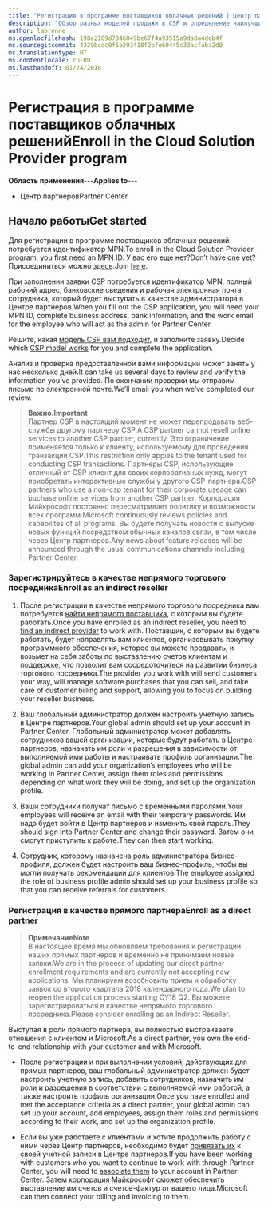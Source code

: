 ```yaml
---
title: "Регистрация в программе поставщиков облачных решений | Центр партнеров"
description: "Обзор разных моделей продажи в CSP и определение наилучшим образом подходящей для вашего бизнеса"
author: labrenne
ms.openlocfilehash: 198e2189d7346849be67f4a93515a9da8a4deb4f
ms.sourcegitcommit: 4329bcdc9f5e293418f2bfe60445c33acfaba2d0
ms.translationtype: HT
ms.contentlocale: ru-RU
ms.lasthandoff: 01/24/2018
---
```

# <a name="enroll-in-the-cloud-solution-provider-program"></a><span data-ttu-id="5442e-103">Регистрация в программе поставщиков облачных решений</span><span class="sxs-lookup"><span data-stu-id="5442e-103">Enroll in the Cloud Solution Provider program</span></span>

<span data-ttu-id="5442e-104">**Область применения**---</span><span class="sxs-lookup"><span data-stu-id="5442e-104">**Applies to**---</span></span>

-  <span data-ttu-id="5442e-105">Центр партнеров</span><span class="sxs-lookup"><span data-stu-id="5442e-105">Partner Center</span></span>


## <a name="get-started"></a><span data-ttu-id="5442e-106">Начало работы</span><span class="sxs-lookup"><span data-stu-id="5442e-106">Get started</span></span>

<span data-ttu-id="5442e-107">Для регистрации в программе поставщиков облачных решений потребуется идентификатор MPN.</span><span class="sxs-lookup"><span data-stu-id="5442e-107">To enroll in the Cloud Solution Provider program, you first need an MPN ID.</span></span> <span data-ttu-id="5442e-108">У вас его еще нет?</span><span class="sxs-lookup"><span data-stu-id="5442e-108">Don’t have one yet?</span></span> <span data-ttu-id="5442e-109">Присоединиться можно [здесь](https://epe.mspartner.microsoft.com/EPE/portal/en-US?partnerid=).</span><span class="sxs-lookup"><span data-stu-id="5442e-109">Join [here](https://epe.mspartner.microsoft.com/EPE/portal/en-US?partnerid=).</span></span>

<span data-ttu-id="5442e-110">При заполнении заявки CSP потребуется идентификатор MPN, полный рабочий адрес, банковские сведения и рабочая электронная почта сотрудника, который будет выступать в качестве администратора в Центре партнеров.</span><span class="sxs-lookup"><span data-stu-id="5442e-110">When you fill out the CSP application, you will need your MPN ID, complete business address, bank information, and the work email for the employee who will act as the admin for Partner Center.</span></span>

<span data-ttu-id="5442e-111">Решите, какая [модель CSP вам подходит](http://partner-l1.microsoft.com/cloud-solution-provider-direct-or-indirect.html?ocid=cx-pcprograms-cspprogram-tellusmorebusiness), и заполните заявку.</span><span class="sxs-lookup"><span data-stu-id="5442e-111">Decide which [CSP model works](http://partner-l1.microsoft.com/cloud-solution-provider-direct-or-indirect.html?ocid=cx-pcprograms-cspprogram-tellusmorebusiness) for you and complete the application.</span></span> 

<span data-ttu-id="5442e-112">Анализ и проверка предоставленной вами информации может занять у нас несколько дней.</span><span class="sxs-lookup"><span data-stu-id="5442e-112">It can take us several days to review and verify the information you’ve provided.</span></span> <span data-ttu-id="5442e-113">По окончании проверки мы отправим письмо по электронной почте.</span><span class="sxs-lookup"><span data-stu-id="5442e-113">We’ll email you when we’ve completed our review.</span></span>

>**<span data-ttu-id="5442e-114">Важно.</span><span class="sxs-lookup"><span data-stu-id="5442e-114">Important</span></span>**<br> <span data-ttu-id="5442e-115">Партнер CSP в настоящий момент не может перепродавать веб-службы другому партнеру CSP.</span><span class="sxs-lookup"><span data-stu-id="5442e-115">A CSP partner cannot resell online services to another CSP partner, currently.</span></span> <span data-ttu-id="5442e-116">Это ограничение применяется только к клиенту, используемому для проведения транзакций CSP.</span><span class="sxs-lookup"><span data-stu-id="5442e-116">This restriction only appies to the tenant used for conducting CSP transactions.</span></span> <span data-ttu-id="5442e-117">Партнеры CSP, использующие отличный от CSP клиент для своих корпоративных нужд, могут приобретать интерактивные службы у другого CSP-партнера.</span><span class="sxs-lookup"><span data-stu-id="5442e-117">CSP partners who use a non-csp tenant for their corporate useage can puchase online services from another CSP partner.</span></span> <span data-ttu-id="5442e-118">Корпорация Майкрософт постоянно пересматривает политику и возможности всех программ.</span><span class="sxs-lookup"><span data-stu-id="5442e-118">Microsoft continuously reviews policies and capabilites of all programs.</span></span> <span data-ttu-id="5442e-119">Вы будете получать новости о выпуске новых функций посредством обычных каналов связи, в том числе через Центр партнеров.</span><span class="sxs-lookup"><span data-stu-id="5442e-119">Any news about feature releases will be announced through the usual communications channels including Partner Center.</span></span>

### <a name="enroll-as-an-indirect-reseller"></a><span data-ttu-id="5442e-120">Зарегистрируйтесь в качестве непрямого торгового посредника</span><span class="sxs-lookup"><span data-stu-id="5442e-120">Enroll as an indirect reseller</span></span>

1. <span data-ttu-id="5442e-121">После регистрации в качестве непрямого торгового посредника вам потребуется [найти непрямого поставщика](https://partnercenter.microsoft.com/partner/find-a-provider), с которым вы будете работать.</span><span class="sxs-lookup"><span data-stu-id="5442e-121">Once you have enrolled as an indirect reseller, you need to [find an indirect provider](https://partnercenter.microsoft.com/partner/find-a-provider) to work with.</span></span> <span data-ttu-id="5442e-122">Поставщик, с которым вы будете работать, будет направлять вам клиентов, организовывать покупку программного обеспечения, которое вы можете продавать, и возьмет на себя заботы по выставлению счетов клиентам и поддержке, что позволит вам сосредоточиться на развитии бизнеса торгового посредника.</span><span class="sxs-lookup"><span data-stu-id="5442e-122">The provider you work with will send customers your way, will manage software purchases that you can sell, and take care of customer billing and support, allowing you to focus on building your reseller business.</span></span>

2. <span data-ttu-id="5442e-123">Ваш глобальный администратор должен настроить учетную запись в Центре партнеров.</span><span class="sxs-lookup"><span data-stu-id="5442e-123">Your global admin should set up your account in Partner Center.</span></span> <span data-ttu-id="5442e-124">Глобальный администратор может добавлять сотрудников вашей организации, которые будут работать в Центре партнеров, назначать им роли и разрешения в зависимости от выполняемой ими работы и настраивать профиль организации.</span><span class="sxs-lookup"><span data-stu-id="5442e-124">The global admin can add your organization’s employees who will be working in Partner Center, assign them roles and permissions depending on what work they will be doing, and set up the organization profile.</span></span>

3. <span data-ttu-id="5442e-125">Ваши сотрудники получат письмо с временными паролями.</span><span class="sxs-lookup"><span data-stu-id="5442e-125">Your employees will receive an email with their temporary passwords.</span></span> <span data-ttu-id="5442e-126">Им надо будет войти в Центр партнеров и изменить свой пароль.</span><span class="sxs-lookup"><span data-stu-id="5442e-126">They should sign into Partner Center and change their password.</span></span> <span data-ttu-id="5442e-127">Затем они смогут приступить к работе.</span><span class="sxs-lookup"><span data-stu-id="5442e-127">They can then start working.</span></span>

4. <span data-ttu-id="5442e-128">Сотрудник, которому назначена роль администратора бизнес-профиля, должен будет настроить ваш бизнес-профиль, чтобы вы могли получать рекомендации для клиентов.</span><span class="sxs-lookup"><span data-stu-id="5442e-128">The employee assigned the role of business profile admin should set up your business profile so that you can receive referrals for customers.</span></span>

### <a name="enroll-as-a-direct-partner"></a><span data-ttu-id="5442e-129">Регистрация в качестве прямого партнера</span><span class="sxs-lookup"><span data-stu-id="5442e-129">Enroll as a direct partner</span></span>

>**<span data-ttu-id="5442e-130">Примечание</span><span class="sxs-lookup"><span data-stu-id="5442e-130">Note</span></span>**<br> <span data-ttu-id="5442e-131">В настоящее время мы обновляем требования к регистрации наших прямых партнеров и временно не принимаем новые заявки.</span><span class="sxs-lookup"><span data-stu-id="5442e-131">We are in the process of updating our direct partner enrollment requirements and are currently not accepting new applications.</span></span> <span data-ttu-id="5442e-132">Мы планируем возобновить прием и обработку заявок со второго квартала 2018 календарного года.</span><span class="sxs-lookup"><span data-stu-id="5442e-132">We plan to reopen the application process starting CY18 Q2.</span></span> <span data-ttu-id="5442e-133">Вы можете зарегистрироваться в качестве непрямого торгового посредника.</span><span class="sxs-lookup"><span data-stu-id="5442e-133">Please consider enrolling as an Indirect Reseller.</span></span>

<span data-ttu-id="5442e-134">Выступая в роли прямого партнера, вы полностью выстраиваете отношения с клиентом и Microsoft.</span><span class="sxs-lookup"><span data-stu-id="5442e-134">As a direct partner, you own the end-to-end relationship with your customer and with Microsoft.</span></span>

- <span data-ttu-id="5442e-135">После регистрации и при выполнении условий, действующих для прямых партнеров, ваш глобальный администратор должен будет настроить учетную запись, добавить сотрудников, назначить им роли и разрешения в соответствии с выполняемой ими работой, а также настроить профиль организации.</span><span class="sxs-lookup"><span data-stu-id="5442e-135">Once you have enrolled and met the acceptance criteria as a direct partner, your global admin can set up your account, add employees, assign them roles and permissions according to their work, and set up the organization profile.</span></span> 

- <span data-ttu-id="5442e-136">Если вы уже работаете с клиентами и хотите продолжить работу с ними через Центр партнеров, необходимо будет [привязать их](request-a-relationship-with-a-customer.md) к своей учетной записи в Центре партнеров.</span><span class="sxs-lookup"><span data-stu-id="5442e-136">If you have been working with customers who you want to continue to work with through Partner Center, you will need to [associate them](request-a-relationship-with-a-customer.md) to your account in Partner Center.</span></span>  <span data-ttu-id="5442e-137">Затем корпорация Майкрософт сможет обеспечить выставление им счетов и счетов-фактур от вашего лица.</span><span class="sxs-lookup"><span data-stu-id="5442e-137">Microsoft can then connect your billing and invoicing to them.</span></span> 






